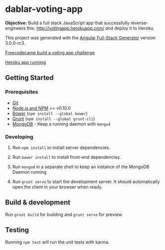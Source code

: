 # dablar-voting-app

**Objective:** Build a full stack JavaScript app that successfully reverse-engineers this: http://votingapp.herokuapp.com/ and deploy it to Heroku.


This project was generated with the [Angular Full-Stack Generator](https://github.com/DaftMonk/generator-angular-fullstack) version 3.0.0-rc3.

[Freecodecamp build a voting app challenge](http://www.freecodecamp.com/challenges/basejumps-build-a-voting-app)

[Heroku app running](http://dablar-voting-app.herokuapp.com/)

## Getting Started

### Prerequisites

- [Git](https://git-scm.com/)
- [Node.js and NPM](nodejs.org) >= v0.10.0
- [Bower](bower.io) (`npm install --global bower`)
- [Grunt](http://gruntjs.com/) (`npm install --global grunt-cli`)
- [MongoDB](https://www.mongodb.org/) - Keep a running daemon with `mongod`

### Developing

1. Run `npm install` to install server dependencies.

2. Run `bower install` to install front-end dependencies.

3. Run `mongod` in a separate shell to keep an instance of the MongoDB Daemon running

4. Run `grunt serve` to start the development server. It should automatically open the client in your browser when ready.

## Build & development

Run `grunt build` for building and `grunt serve` for preview.

## Testing

Running `npm test` will run the unit tests with karma.
